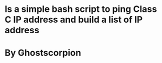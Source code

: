 # Is a simple bash script to ping Class C IP address and build a list of IP address
# By Ghostscorpion
